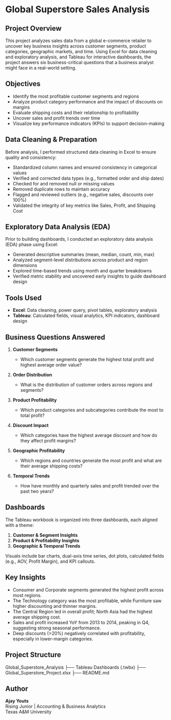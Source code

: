 # Global Superstore Sales Analysis

## Project Overview

This project analyzes sales data from a global e-commerce retailer to uncover key business insights across customer segments, product categories, geographic markets, and time. Using Excel for data cleaning and exploratory analysis, and Tableau for interactive dashboards, the project answers six business-critical questions that a business analyst might face in a real-world setting.

## Objectives

- Identify the most profitable customer segments and regions
- Analyze product category performance and the impact of discounts on margins
- Evaluate shipping costs and their relationship to profitability
- Uncover sales and profit trends over time
- Visualize key performance indicators (KPIs) to support decision-making

## Data Cleaning & Preparation

Before analysis, I performed structured data cleaning in Excel to ensure quality and consistency:
-  Standardized column names and ensured consistency in categorical values  
-  Verified and corrected data types (e.g., formatted order and ship dates)
-  Checked for and removed null or missing values
-  Removed duplicate rows to maintain accuracy
-  Flagged and reviewed outliers (e.g., negative sales, discounts over 100%)
-  Validated the integrity of key metrics like Sales, Profit, and Shipping Cost

## Exploratory Data Analysis (EDA)

Prior to building dashboards, I conducted an exploratory data analysis (EDA) phase using Excel:
-  Generated descriptive summaries (mean, median, count, min, max)
-  Analyzed segment-level distributions across product and region dimensions
-  Explored time-based trends using month and quarter breakdowns
-  Verified metric stability and uncovered early insights to guide dashboard design

## Tools Used

- **Excel**: Data cleaning, power query, pivot tables, exploratory analysis
- **Tableau**: Calculated fields, visual analytics, KPI indicators, dashboard design

## Business Questions Answered

1. **Customer Segments**
   - Which customer segments generate the highest total profit and highest average order value?

2. **Order Distribution**
   - What is the distribution of customer orders across regions and segments?

3. **Product Profitability**
   - Which product categories and subcategories contribute the most to total profit?

4. **Discount Impact**
   - Which categories have the highest average discount and how do they affect profit margins?

5. **Geographic Profitability**
   - Which regions and countries generate the most profit and what are their average shipping costs?

6. **Temporal Trends**
   - How have monthly and quarterly sales and profit trended over the past two years?

## Dashboards

The Tableau workbook is organized into three dashboards, each aligned with a theme:

1. **Customer & Segment Insights**
2. **Product & Profitability Insights**
3. **Geographic & Temporal Trends**

Visuals include bar charts, dual-axis time series, dot plots, calculated fields (e.g., AOV, Profit Margin), and KPI callouts.

## Key Insights

- Consumer and Corporate segments generated the highest profit across most regions.
- The Technology category was the most profitable, while Furniture saw higher discounting and thinner margins.
- The Central Region led in overall profit; North Asia had the highest average shipping cost.
- Sales and profit increased YoY from 2013 to 2014, peaking in Q4, suggesting strong seasonal performance.
- Deep discounts (>20%) negatively correlated with profitability, especially in lower-margin categories.

## Project Structure

 Global_Superstore_Analysis
├──  Tableau Dashboards (.twbx)
├──  Global_Superstore_Project.xlsx
├──  README.md

## Author

**Ajay Youts**  
Rising Junior | Accounting & Business Analytics  
Texas A&M University
